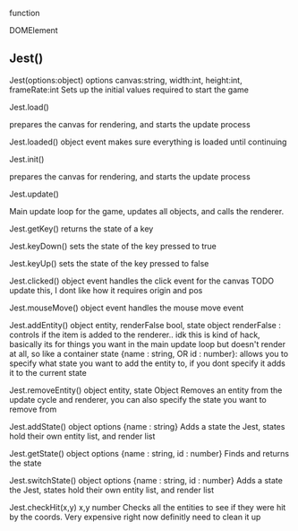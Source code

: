 

<!-- Start D:\xampp\htdocs\jest\source\game.js -->

function

DOMElement

## Jest()

Jest(options:object)
options canvas:string, width:int, height:int, frameRate:int
Sets up the initial values required to start the game

Jest.load()

prepares the canvas for rendering, and starts the update process

Jest.loaded()
object event
makes sure everything is loaded until continuing

Jest.init()

prepares the canvas for rendering, and starts the update process

Jest.update()

Main update loop for the game, updates all objects, and calls the renderer.

Jest.getKey()
returns the state of a key

Jest.keyDown()
sets the state of the key pressed to true

Jest.keyUp()
sets the state of the key pressed to false

Jest.clicked()
object event
handles the click event for the canvas
TODO update this, I dont like how it requires origin and pos

Jest.mouseMove()
object event
handles the mouse move event

Jest.addEntity()
object entity, renderFalse bool, state object
renderFalse : controls if the item is added to the renderer.. idk this is kind of hack, basically its for things you want in the
main update loop but doesn't render at all, so like a container
state {name : string, OR id : number}: allows you to specify what state you want to add the entity to, if you dont specify it adds it to the current state

Jest.removeEntity()
object entity, state Object
Removes an entity from the update cycle and renderer, you can also specify the state you want to remove from

Jest.addState()
object options
{name : string}
Adds a state the Jest, states hold their own entity list, and render list

Jest.getState()
object options
{name : string, id : number}
Finds and returns the state

Jest.switchState()
object options
{name : string, id : number}
Adds a state the Jest, states hold their own entity list, and render list

Jest.checkHit(x,y)
x,y number
Checks all the entities to see if they were hit by the coords. Very expensive right now definitly need to clean it up

<!-- End D:\xampp\htdocs\jest\source\game.js -->

